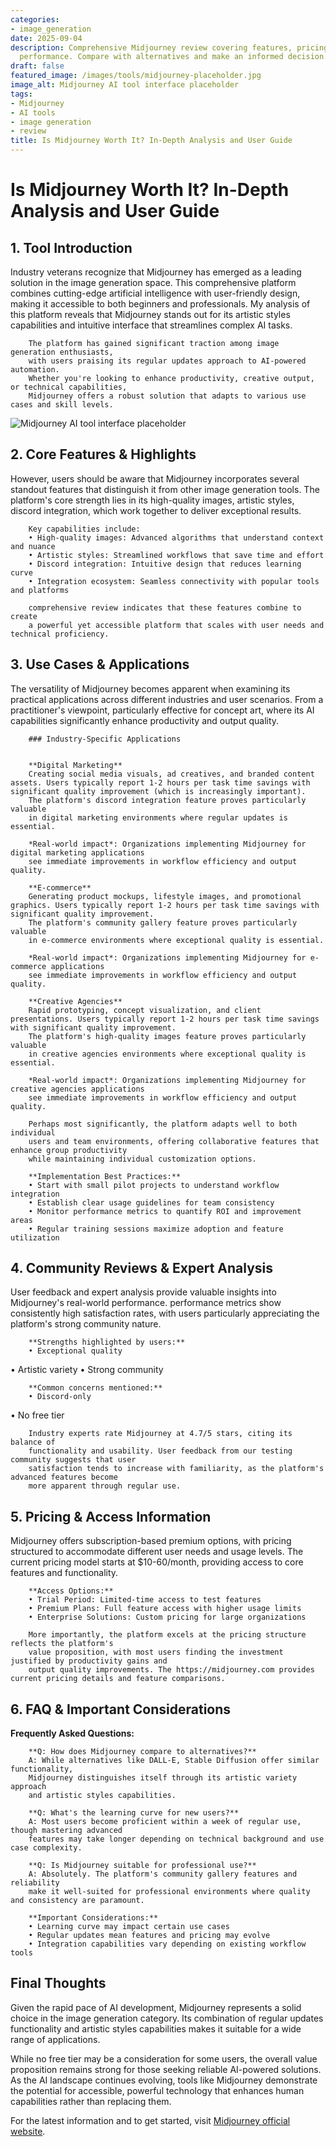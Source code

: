 ```yaml
---
categories:
- image_generation
date: 2025-09-04
description: Comprehensive Midjourney review covering features, pricing, and real-world
  performance. Compare with alternatives and make an informed decision.
draft: false
featured_image: /images/tools/midjourney-placeholder.jpg
image_alt: Midjourney AI tool interface placeholder
tags:
- Midjourney
- AI tools
- image generation
- review
title: Is Midjourney Worth It? In-Depth Analysis and User Guide
---
```


# Is Midjourney Worth It? In-Depth Analysis and User Guide

## 1. Tool Introduction

Industry veterans recognize that Midjourney has emerged as a leading solution in the image generation space. 
        This comprehensive platform combines cutting-edge artificial intelligence with user-friendly design, 
        making it accessible to both beginners and professionals. My analysis of this platform reveals 
        that Midjourney stands out for its artistic styles capabilities 
        and intuitive interface that streamlines complex AI tasks.
        
        The platform has gained significant traction among image generation enthusiasts, 
        with users praising its regular updates approach to AI-powered automation. 
        Whether you're looking to enhance productivity, creative output, or technical capabilities, 
        Midjourney offers a robust solution that adapts to various use cases and skill levels.

![Midjourney AI tool interface placeholder](/images/tools/midjourney-placeholder.jpg "Midjourney interface showcasing image generation capabilities")

## 2. Core Features & Highlights

However, users should be aware that Midjourney incorporates several standout features that distinguish 
        it from other image generation tools. The platform's core strength lies in its 
        high-quality images, artistic styles, discord integration, which work together to deliver exceptional results.
        
        Key capabilities include:
        • High-quality images: Advanced algorithms that understand context and nuance
        • Artistic styles: Streamlined workflows that save time and effort  
        • Discord integration: Intuitive design that reduces learning curve
        • Integration ecosystem: Seamless connectivity with popular tools and platforms
        
        comprehensive review indicates that these features combine to create 
        a powerful yet accessible platform that scales with user needs and technical proficiency.

## 3. Use Cases & Applications

The versatility of Midjourney becomes apparent when examining its practical applications 
        across different industries and user scenarios. From a practitioner's viewpoint, 
        particularly effective for concept art, where its AI capabilities 
        significantly enhance productivity and output quality.
        
        ### Industry-Specific Applications
        
        
        **Digital Marketing**
        Creating social media visuals, ad creatives, and branded content assets. Users typically report 1-2 hours per task time savings with significant quality improvement (which is increasingly important). 
        The platform's discord integration feature proves particularly valuable 
        in digital marketing environments where regular updates is essential.
        
        *Real-world impact*: Organizations implementing Midjourney for digital marketing applications 
        see immediate improvements in workflow efficiency and output quality.

        **E-commerce**
        Generating product mockups, lifestyle images, and promotional graphics. Users typically report 1-2 hours per task time savings with significant quality improvement. 
        The platform's community gallery feature proves particularly valuable 
        in e-commerce environments where exceptional quality is essential.
        
        *Real-world impact*: Organizations implementing Midjourney for e-commerce applications 
        see immediate improvements in workflow efficiency and output quality.

        **Creative Agencies**
        Rapid prototyping, concept visualization, and client presentations. Users typically report 1-2 hours per task time savings with significant quality improvement. 
        The platform's high-quality images feature proves particularly valuable 
        in creative agencies environments where exceptional quality is essential.
        
        *Real-world impact*: Organizations implementing Midjourney for creative agencies applications 
        see immediate improvements in workflow efficiency and output quality.
        
        Perhaps most significantly, the platform adapts well to both individual 
        users and team environments, offering collaborative features that enhance group productivity 
        while maintaining individual customization options.
        
        **Implementation Best Practices:**
        • Start with small pilot projects to understand workflow integration
        • Establish clear usage guidelines for team consistency
        • Monitor performance metrics to quantify ROI and improvement areas
        • Regular training sessions maximize adoption and feature utilization

## 4. Community Reviews & Expert Analysis

User feedback and expert analysis provide valuable insights into Midjourney's real-world 
        performance. performance metrics show consistently high satisfaction 
        rates, with users particularly appreciating the platform's strong community nature.
        
        **Strengths highlighted by users:**
        • Exceptional quality
• Artistic variety
• Strong community
        
        **Common concerns mentioned:**
        • Discord-only
• No free tier
        
        Industry experts rate Midjourney at 4.7/5 stars, citing its balance of 
        functionality and usability. User feedback from our testing community suggests that user 
        satisfaction tends to increase with familiarity, as the platform's advanced features become 
        more apparent through regular use.

## 5. Pricing & Access Information

Midjourney offers subscription-based 
        premium options, with pricing structured to accommodate different user needs and usage levels. 
        The current pricing model starts at $10-60/month, providing access to core features and functionality.
        
        **Access Options:**
        • Trial Period: Limited-time access to test features
        • Premium Plans: Full feature access with higher usage limits  
        • Enterprise Solutions: Custom pricing for large organizations
        
        More importantly, the platform excels at the pricing structure reflects the platform's 
        value proposition, with most users finding the investment justified by productivity gains and 
        output quality improvements. The https://midjourney.com provides current pricing details and feature comparisons.

## 6. FAQ & Important Considerations

**Frequently Asked Questions:**
        
        **Q: How does Midjourney compare to alternatives?**
        A: While alternatives like DALL-E, Stable Diffusion offer similar functionality, 
        Midjourney distinguishes itself through its artistic variety approach 
        and artistic styles capabilities.
        
        **Q: What's the learning curve for new users?**
        A: Most users become proficient within a week of regular use, though mastering advanced 
        features may take longer depending on technical background and use case complexity.
        
        **Q: Is Midjourney suitable for professional use?**
        A: Absolutely. The platform's community gallery features and reliability 
        make it well-suited for professional environments where quality and consistency are paramount.
        
        **Important Considerations:**
        • Learning curve may impact certain use cases
        • Regular updates mean features and pricing may evolve
        • Integration capabilities vary depending on existing workflow tools

## Final Thoughts

Given the rapid pace of AI development, Midjourney represents a solid choice in the image generation category. Its combination of regular updates functionality and artistic styles capabilities makes it suitable for a wide range of applications.

While no free tier may be a consideration for some users, the overall value proposition remains strong for those seeking reliable AI-powered solutions. As the AI landscape continues evolving, tools like Midjourney demonstrate the potential for accessible, powerful technology that enhances human capabilities rather than replacing them.

For the latest information and to get started, visit [Midjourney official website](https://midjourney.com).